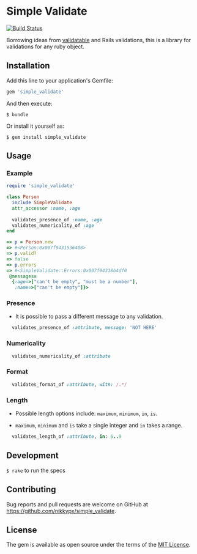 # Simple Validate

[![Build Status](https://travis-ci.org/nikkypx/simple_validate.svg?branch=master)](https://travis-ci.org/nikkypx/simple_validate)

Borrowing ideas from [validatable](https://github.com/jnunemaker/validatable) and Rails validations, this is a library for validations for any ruby object.

## Installation

Add this line to your application's Gemfile:

```ruby
gem 'simple_validate'
```

And then execute:

    $ bundle

Or install it yourself as:

    $ gem install simple_validate

## Usage

### Example

```ruby
require 'simple_validate'

class Person
  include SimpleValidate
  attr_accessor :name, :age
  
  validates_presence_of :name, :age
  validates_numericality_of :age
end

=> p = Person.new
=> #<Person:0x007f9431536408>
=> p.valid?
=> false
=> p.errors
=> #<SimpleValidate::Errors:0x007f94318b4df0
 @messages=
  {:age=>["can't be empty", "must be a number"],
   :name=>["can't be empty"]}>
```

### Presence

* It is possible to pass a different message to any validation.

```ruby
  validates_presence_of :attribute, message: 'NOT HERE'
```

### Numericality

```ruby
  validates_numericality_of :attribute
```

### Format

```ruby
  validates_format_of :attribute, with: /.*/
```

### Length

* Possible length options include: `maximum`, `minimum`, `in`, `is`.

* `maximum`, `minimum` and `is` take a single integer and `in` takes a range.

```ruby
  validates_length_of :attribute, in: 6..9
```

## Development

`$ rake` to run the specs

## Contributing

Bug reports and pull requests are welcome on GitHub at https://github.com/nikkypx/simple_validate.


## License

The gem is available as open source under the terms of the [MIT License](http://opensource.org/licenses/MIT).

